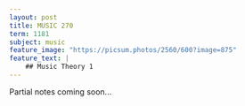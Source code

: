 ```yaml
---
layout: post
title: MUSIC 270
term: 1181
subject: music
feature_image: "https://picsum.photos/2560/600?image=875"
feature_text: |
    ## Music Theory 1
---
```


Partial notes coming soon...
